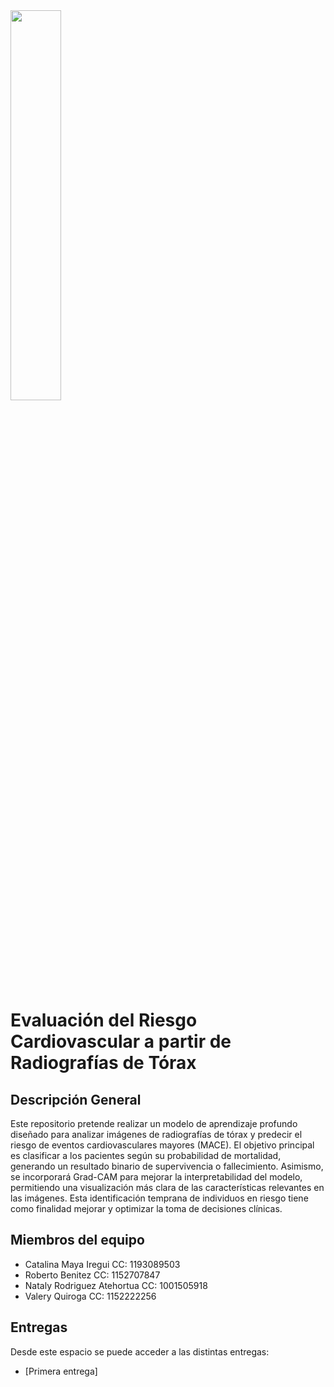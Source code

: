 <img src="https://www.udea.edu.co/wps/wcm/connect/udea/721b156e-f6bc-4dc8-8595-8b4731c9a8c7/facultad-ingenieria.png?MOD=AJPERES&CVID=nc5CqsS" width=40% height=40% >


# Evaluación del Riesgo Cardiovascular a partir de Radiografías de Tórax

## Descripción General

Este repositorio pretende realizar un modelo de aprendizaje profundo diseñado para analizar imágenes de radiografías de tórax y predecir el riesgo de eventos cardiovasculares mayores (MACE). El objetivo principal es clasificar a los pacientes según su probabilidad de mortalidad, generando un resultado binario de supervivencia o fallecimiento. Asimismo, se incorporará Grad-CAM para mejorar la interpretabilidad del modelo, permitiendo una visualización más clara de las características relevantes en las imágenes. Esta identificación temprana de individuos en riesgo tiene como finalidad mejorar y optimizar la toma de decisiones clínicas.

## Miembros del equipo
- Catalina Maya Iregui CC: 1193089503
- Roberto Benitez CC: 1152707847
- Nataly Rodriguez Atehortua CC: 1001505918
- Valery Quiroga CC: 1152222256

## Entregas

Desde este espacio se puede acceder a las distintas entregas:
- [Primera entrega]
